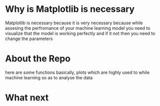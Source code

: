 # Why is Matplotlib is necessary
Matplotlib is necessary because it is very necessary because while assesing the perfromance of your machine learning model you need to visualize that the model is working perfectly and if it not then you need to change the parameters 

# About the Repo
here are some functions basically, plots which are highly used to while machine learning so as to analyse the data 

# What next
